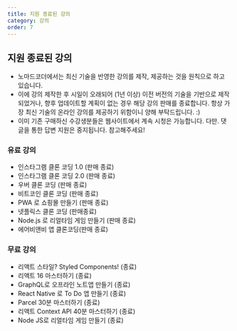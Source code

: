 ```yaml
---
title: 지원 종료된 강의
category: 강의
order: 7
---
```


## 지원 종료된 강의

- 노마드코더에서는 최신 기술을 반영한 강의를 제작, 제공하는 것을 원칙으로 하고 있습니다.
- 이에 강의 제작한 후 시일이 오래되어 (1년 이상) 이전 버전의 기술을 기반으로 제작되었거나, 향후 업데이트할 계획이 없는 경우 해당 강의 판매를 종료합니다. 항상 가장 최신 기술의 온라인 강의를 제공하기 위함이니 양해 부탁드립니다. :)
- 이미 기존 구매하신 수강생분들은 웹사이트에서 계속 시청은 가능합니다. 다만. 댓글을 통한 답변 지원은 중지됩니다. 참고해주세요!

### 유료 강의

- 인스타그램 클론 코딩 1.0 (판매 종료)
- 인스타그램 클론 코딩 2.0 (판매 종료)
- 우버 클론 코딩 (판매 종료)
- 비트코인 클론 코딩 (판매 종료)
- PWA 로 쇼핑몰 만들기 (판매 종료)
- 넷플릭스 클론 코딩 (판매종료)
- Node.js 로 리얼타임 게임 만들기 (판매 종료)
- 에어비앤비 앱 클론코딩(판매 종료)

### 무료 강의

- 리액트 스타일? Styled Components! (종료)
- 리액트 16 마스터하기 (종료)
- GraphQL로 오프라인 노트앱 만들기 (종료)
- React Native 로 To Do 앱 만들기 (종료)
- Parcel 30분 마스터하기 (종료)
- 리액트 Context API 40분 마스터하기 (종료)
- Node JS로 리얼타임 게임 만들기 (종료)
